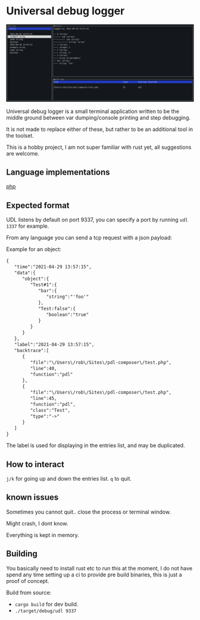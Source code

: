 # Universal debug logger

![screenshot](static/screenshot.png)

Universal debug logger is a small terminal application written to be the middle ground between var dumping/console printing and step debugging.

It is not made to replace either of these, but rather to be an additional tool in the toolset.

This is a hobby project, I am not super familiar with rust yet, all suggestions are welcome.

## Language implementations

[php](https://github.com/haringsrob/pdl)

## Expected format

UDL listens by default on port 9337, you can specify a port by running `udl 1337` for example.

From any language you can send a tcp request with a json payload:

Example for an object:

```
{
   "time":"2021-04-29 13:57:15",
   "data":{
      "object":{
         "Test#1":{
            "bar":{
               "string":"'foo'"
            },
            "Test:false":{
               "boolean":"true"
            }
         }
      }
   },
   "label":"2021-04-29 13:57:15",
   "backtrace":[
      {
         "file":"\/Users\/rob\/Sites\/pdl-composer\/test.php",
         "line":40,
         "function":"pdl"
      },
      {
         "file":"\/Users\/rob\/Sites\/pdl-composer\/test.php",
         "line":45,
         "function":"pdl",
         "class":"Test",
         "type":"->"
      }
   ]
}
```

The label is used for displaying in the entries list, and may be duplicated.

## How to interact

`j/k` for going up and down the entries list.
`q` to quit.

## known issues

Sometimes you cannot quit.. close the process or terminal window.

Might crash, I dont know.

Everything is kept in memory.

## Building

You basically need to install rust etc to run this at the moment, I do not have spend any time setting up a ci
to provide pre build binaries, this is just a proof of concept.

Build from source:

- `cargo build` for dev build.
- `./target/debug/udl 9337`
